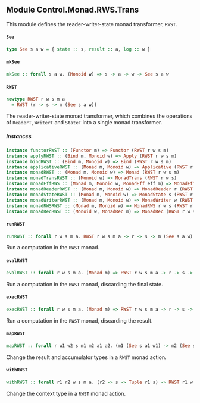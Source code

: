 ## Module Control.Monad.RWS.Trans

This module defines the reader-writer-state monad transformer, `RWST`.

#### `See`

``` purescript
type See s a w = { state :: s, result :: a, log :: w }
```

#### `mkSee`

``` purescript
mkSee :: forall s a w. (Monoid w) => s -> a -> w -> See s a w
```

#### `RWST`

``` purescript
newtype RWST r w s m a
  = RWST (r -> s -> m (See s a w))
```

The reader-writer-state monad transformer, which combines the operations
of `ReaderT`, `WriterT` and `StateT` into a single monad transformer.

##### Instances
``` purescript
instance functorRWST :: (Functor m) => Functor (RWST r w s m)
instance applyRWST :: (Bind m, Monoid w) => Apply (RWST r w s m)
instance bindRWST :: (Bind m, Monoid w) => Bind (RWST r w s m)
instance applicativeRWST :: (Monad m, Monoid w) => Applicative (RWST r w s m)
instance monadRWST :: (Monad m, Monoid w) => Monad (RWST r w s m)
instance monadTransRWST :: (Monoid w) => MonadTrans (RWST r w s)
instance monadEffRWS :: (Monad m, Monoid w, MonadEff eff m) => MonadEff eff (RWST r w s m)
instance monadReaderRWST :: (Monad m, Monoid w) => MonadReader r (RWST r w s m)
instance monadStateRWST :: (Monad m, Monoid w) => MonadState s (RWST r w s m)
instance monadWriterRWST :: (Monad m, Monoid w) => MonadWriter w (RWST r w s m)
instance monadRWSRWST :: (Monad m, Monoid w) => MonadRWS r w s (RWST r w s m)
instance monadRecRWST :: (Monoid w, MonadRec m) => MonadRec (RWST r w s m)
```

#### `runRWST`

``` purescript
runRWST :: forall r w s m a. RWST r w s m a -> r -> s -> m (See s a w)
```

Run a computation in the `RWST` monad.

#### `evalRWST`

``` purescript
evalRWST :: forall r w s m a. (Monad m) => RWST r w s m a -> r -> s -> m (Tuple a w)
```

Run a computation in the `RWST` monad, discarding the final state.

#### `execRWST`

``` purescript
execRWST :: forall r w s m a. (Monad m) => RWST r w s m a -> r -> s -> m (Tuple s w)
```

Run a computation in the `RWST` monad, discarding the result.

#### `mapRWST`

``` purescript
mapRWST :: forall r w1 w2 s m1 m2 a1 a2. (m1 (See s a1 w1) -> m2 (See s a2 w2)) -> RWST r w1 s m1 a1 -> RWST r w2 s m2 a2
```

Change the result and accumulator types in a `RWST` monad action.

#### `withRWST`

``` purescript
withRWST :: forall r1 r2 w s m a. (r2 -> s -> Tuple r1 s) -> RWST r1 w s m a -> RWST r2 w s m a
```

Change the context type in a `RWST` monad action.


